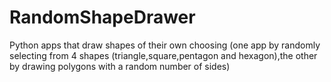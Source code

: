 # RandomShapeDrawer

Python apps that draw shapes of their own choosing (one app by randomly selecting from 4 shapes (triangle,square,pentagon and hexagon),the other by drawing polygons with a random number of sides)
